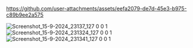 

https://github.com/user-attachments/assets/eefa2079-de7d-45e3-b975-c89b9ee2a575

![Screenshot_15-9-2024_23137_127 0 0 1](https://github.com/user-attachments/assets/2a58e7bc-1de5-44da-a670-4e8b5359f4f8)
![Screenshot_15-9-2024_231324_127 0 0 1](https://github.com/user-attachments/assets/24010abf-0dfc-432f-8cd0-f07f36bda758)
![Screenshot_15-9-2024_231341_127 0 0 1](https://github.com/user-attachments/assets/88a17a70-0090-4948-bbb4-fd8b80bcf79d)

